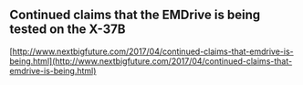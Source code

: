 ## Continued claims that the EMDrive is being tested on the X-37B
  
  [http://www.nextbigfuture.com/2017/04/continued-claims-that-emdrive-is-being.html](http://www.nextbigfuture.com/2017/04/continued-claims-that-emdrive-is-being.html)
